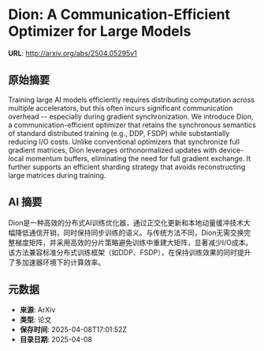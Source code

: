 # Dion: A Communication-Efficient Optimizer for Large Models

**URL**: http://arxiv.org/abs/2504.05295v1

## 原始摘要

Training large AI models efficiently requires distributing computation across
multiple accelerators, but this often incurs significant communication overhead
-- especially during gradient synchronization. We introduce Dion, a
communication-efficient optimizer that retains the synchronous semantics of
standard distributed training (e.g., DDP, FSDP) while substantially reducing
I/O costs. Unlike conventional optimizers that synchronize full gradient
matrices, Dion leverages orthonormalized updates with device-local momentum
buffers, eliminating the need for full gradient exchange. It further supports
an efficient sharding strategy that avoids reconstructing large matrices during
training.


## AI 摘要

Dion是一种高效的分布式AI训练优化器，通过正交化更新和本地动量缓冲技术大幅降低通信开销，同时保持同步训练的语义。与传统方法不同，Dion无需交换完整梯度矩阵，并采用高效的分片策略避免训练中重建大矩阵，显著减少I/O成本。该方法兼容标准分布式训练框架（如DDP、FSDP），在保持训练效果的同时提升了多加速器环境下的计算效率。

## 元数据

- **来源**: ArXiv
- **类型**: 论文
- **保存时间**: 2025-04-08T17:01:52Z
- **目录日期**: 2025-04-08
